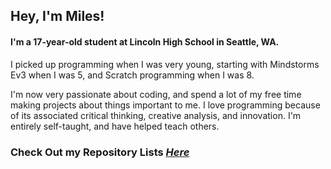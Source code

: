 ## Hey, I'm Miles!

#### I'm a 17-year-old student at **Lincoln High School** in **Seattle, WA**.

I picked up programming when I was very young, starting with Mindstorms Ev3 when I was 5, and Scratch programming when I was 8. 

I'm now very passionate about coding, and spend a lot of my free time making projects about things important to me. I love programming because of its associated critical thinking, creative analysis, and innovation. I'm entirely self-taught, and have helped teach others.

### Check Out my Repository Lists **_[Here](https://github.com/milescaprio/?tab=stars)_**
